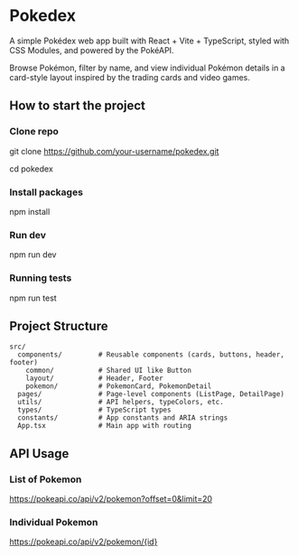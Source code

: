 # Pokedex

A simple Pokédex web app built with React + Vite + TypeScript, styled with CSS Modules, and powered by the PokéAPI.

Browse Pokémon, filter by name, and view individual Pokémon details in a card-style layout inspired by the trading cards and video games.

## How to start the project

### Clone repo

git clone https://github.com/your-username/pokedex.git

cd pokedex

### Install packages

npm install

### Run dev

npm run dev

### Running tests

npm run test

## Project Structure

```
src/
  components/         # Reusable components (cards, buttons, header, footer)
    common/           # Shared UI like Button
    layout/           # Header, Footer
    pokemon/          # PokemonCard, PokemonDetail
  pages/              # Page-level components (ListPage, DetailPage)
  utils/              # API helpers, typeColors, etc.
  types/              # TypeScript types
  constants/          # App constants and ARIA strings
  App.tsx             # Main app with routing
```


## API Usage

### List of Pokemon

https://pokeapi.co/api/v2/pokemon?offset=0&limit=20

### Individual Pokemon

https://pokeapi.co/api/v2/pokemon/{id}
